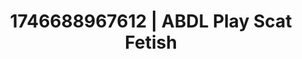 ---
categories:
- Tan lines & lingerie
- Nerdy seduction
- AI-generated
- Non-binary beauty
- ASMR
- Shadow kink
- Curvy bodies
- Cosplay
image: /assets/images/1746688967612.jpg
layout: post
seo:
  description: Featured content with exclusive Scat Fetish, ABDL Play. HD images available.
  keywords: Scat Fetish, ABDL Play
  og_image: /assets/images/1746688967612.jpg
  schema_type: VisualArtwork
tags:
- ABDL Play
- Scat Fetish
- '#1746688967612'
title: 1746688967612 | ABDL Play Scat Fetish
---